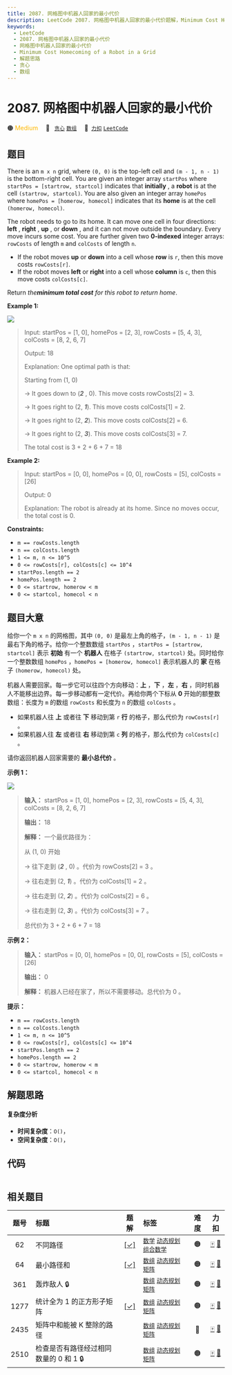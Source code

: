 ```yaml
---
title: 2087. 网格图中机器人回家的最小代价
description: LeetCode 2087. 网格图中机器人回家的最小代价题解，Minimum Cost Homecoming of a Robot in a Grid，包含解题思路、复杂度分析以及完整的 JavaScript 代码实现。
keywords:
  - LeetCode
  - 2087. 网格图中机器人回家的最小代价
  - 网格图中机器人回家的最小代价
  - Minimum Cost Homecoming of a Robot in a Grid
  - 解题思路
  - 贪心
  - 数组
---
```


# 2087. 网格图中机器人回家的最小代价

🟠 <font color=#ffb800>Medium</font>&emsp; 🔖&ensp; [`贪心`](/tag/greedy.md) [`数组`](/tag/array.md)&emsp; 🔗&ensp;[`力扣`](https://leetcode.cn/problems/minimum-cost-homecoming-of-a-robot-in-a-grid) [`LeetCode`](https://leetcode.com/problems/minimum-cost-homecoming-of-a-robot-in-a-grid)

## 题目

There is an `m x n` grid, where `(0, 0)` is the top-left cell and `(m - 1, n -
1)` is the bottom-right cell. You are given an integer array `startPos` where
`startPos = [startrow, startcol]` indicates that **initially** , a **robot**
is at the cell `(startrow, startcol)`. You are also given an integer array
`homePos` where `homePos = [homerow, homecol]` indicates that its **home** is
at the cell `(homerow, homecol)`.

The robot needs to go to its home. It can move one cell in four directions:
**left** , **right** , **up** , or **down** , and it can not move outside the
boundary. Every move incurs some cost. You are further given two **0-indexed**
integer arrays: `rowCosts` of length `m` and `colCosts` of length `n`.

  * If the robot moves **up** or **down** into a cell whose **row** is `r`, then this move costs `rowCosts[r]`.
  * If the robot moves **left** or **right** into a cell whose **column** is `c`, then this move costs `colCosts[c]`.

Return _the**minimum total cost** for this robot to return home_.



**Example 1:**

![](https://assets.leetcode.com/uploads/2021/10/11/eg-1.png)

> Input: startPos = [1, 0], homePos = [2, 3], rowCosts = [5, 4, 3], colCosts = [8, 2, 6, 7]
> 
> Output: 18
> 
> Explanation: One optimal path is that:
> 
> Starting from (1, 0)
> 
> -> It goes down to (_**2**_ , 0). This move costs rowCosts[2] = 3.
> 
> -> It goes right to (2, _**1**_). This move costs colCosts[1] = 2.
> 
> -> It goes right to (2, _**2**_). This move costs colCosts[2] = 6.
> 
> -> It goes right to (2, _**3**_). This move costs colCosts[3] = 7.
> 
> The total cost is 3 + 2 + 6 + 7 = 18

**Example 2:**

> Input: startPos = [0, 0], homePos = [0, 0], rowCosts = [5], colCosts = [26]
> 
> Output: 0
> 
> Explanation: The robot is already at its home. Since no moves occur, the total cost is 0.

**Constraints:**

  * `m == rowCosts.length`
  * `n == colCosts.length`
  * `1 <= m, n <= 10^5`
  * `0 <= rowCosts[r], colCosts[c] <= 10^4`
  * `startPos.length == 2`
  * `homePos.length == 2`
  * `0 <= startrow, homerow < m`
  * `0 <= startcol, homecol < n`


## 题目大意

给你一个 `m x n` 的网格图，其中 `(0, 0)` 是最左上角的格子，`(m - 1, n - 1)` 是最右下角的格子。给你一个整数数组
`startPos` ，`startPos = [startrow, startcol]` 表示 **初始**  有一个 **机器人**  在格子
`(startrow, startcol)` 处。同时给你一个整数数组 `homePos` ，`homePos = [homerow, homecol]`
表示机器人的 **家**  在格子 `(homerow, homecol)` 处。

机器人需要回家。每一步它可以往四个方向移动：**上** ，**下** ，**左** ，**右**
，同时机器人不能移出边界。每一步移动都有一定代价。再给你两个下标从 **0**  开始的额整数数组：长度为 `m` 的数组 `rowCosts`  和长度为
`n` 的数组 `colCosts` 。

  * 如果机器人往 **上**  或者往 **下**  移动到第 `r` **行**  的格子，那么代价为 `rowCosts[r]` 。
  * 如果机器人往 **左**  或者往 **右**  移动到第 `c` **列** 的格子，那么代价为 `colCosts[c]` 。

请你返回机器人回家需要的 **最小总代价**  。



**示例 1：**

![](https://assets.leetcode.com/uploads/2021/10/11/eg-1.png)

> 
> 
> 
> 
> 
> **输入：** startPos = [1, 0], homePos = [2, 3], rowCosts = [5, 4, 3], colCosts = [8, 2, 6, 7]
> 
> **输出：** 18
> 
> **解释：** 一个最优路径为：
> 
> 从 (1, 0) 开始
> 
> -> 往下走到 (_**2**_ , 0) 。代价为 rowCosts[2] = 3 。
> 
> -> 往右走到 (2, _**1**_) 。代价为 colCosts[1] = 2 。
> 
> -> 往右走到 (2, _**2**_) 。代价为 colCosts[2] = 6 。
> 
> -> 往右走到 (2, _**3**_) 。代价为 colCosts[3] = 7 。
> 
> 总代价为 3 + 2 + 6 + 7 = 18

**示例 2：**

> 
> 
> 
> 
> 
> **输入：** startPos = [0, 0], homePos = [0, 0], rowCosts = [5], colCosts = [26]
> 
> **输出：** 0
> 
> **解释：** 机器人已经在家了，所以不需要移动。总代价为 0 。
> 
> 



**提示：**

  * `m == rowCosts.length`
  * `n == colCosts.length`
  * `1 <= m, n <= 10^5`
  * `0 <= rowCosts[r], colCosts[c] <= 10^4`
  * `startPos.length == 2`
  * `homePos.length == 2`
  * `0 <= startrow, homerow < m`
  * `0 <= startcol, homecol < n`


## 解题思路

#### 复杂度分析

- **时间复杂度**：`O()`，
- **空间复杂度**：`O()`，

## 代码

```javascript

```

## 相关题目

<!-- prettier-ignore -->
| 题号 | 标题 | 题解 | 标签 | 难度 | 力扣 |
| :------: | :------ | :------: | :------ | :------: | :------: |
| 62 | 不同路径 | [[✓]](/problem/0062.md) |  [`数学`](/tag/math.md) [`动态规划`](/tag/dynamic-programming.md) [`组合数学`](/tag/combinatorics.md) | 🟠 | [🀄️](https://leetcode.cn/problems/unique-paths) [🔗](https://leetcode.com/problems/unique-paths) |
| 64 | 最小路径和 | [[✓]](/problem/0064.md) |  [`数组`](/tag/array.md) [`动态规划`](/tag/dynamic-programming.md) [`矩阵`](/tag/matrix.md) | 🟠 | [🀄️](https://leetcode.cn/problems/minimum-path-sum) [🔗](https://leetcode.com/problems/minimum-path-sum) |
| 361 | 轰炸敌人 🔒 |  |  [`数组`](/tag/array.md) [`动态规划`](/tag/dynamic-programming.md) [`矩阵`](/tag/matrix.md) | 🟠 | [🀄️](https://leetcode.cn/problems/bomb-enemy) [🔗](https://leetcode.com/problems/bomb-enemy) |
| 1277 | 统计全为 1 的正方形子矩阵 | [[✓]](/problem/1277.md) |  [`数组`](/tag/array.md) [`动态规划`](/tag/dynamic-programming.md) [`矩阵`](/tag/matrix.md) | 🟠 | [🀄️](https://leetcode.cn/problems/count-square-submatrices-with-all-ones) [🔗](https://leetcode.com/problems/count-square-submatrices-with-all-ones) |
| 2435 | 矩阵中和能被 K 整除的路径 |  |  [`数组`](/tag/array.md) [`动态规划`](/tag/dynamic-programming.md) [`矩阵`](/tag/matrix.md) | 🔴 | [🀄️](https://leetcode.cn/problems/paths-in-matrix-whose-sum-is-divisible-by-k) [🔗](https://leetcode.com/problems/paths-in-matrix-whose-sum-is-divisible-by-k) |
| 2510 | 检查是否有路径经过相同数量的 0 和 1 🔒 |  |  [`数组`](/tag/array.md) [`动态规划`](/tag/dynamic-programming.md) [`矩阵`](/tag/matrix.md) | 🟠 | [🀄️](https://leetcode.cn/problems/check-if-there-is-a-path-with-equal-number-of-0s-and-1s) [🔗](https://leetcode.com/problems/check-if-there-is-a-path-with-equal-number-of-0s-and-1s) |